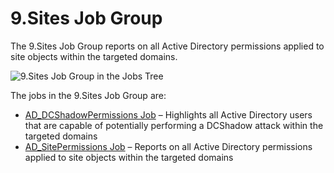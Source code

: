 # 9.Sites Job Group

The 9.Sites Job Group reports on all Active Directory permissions applied to site objects within the
targeted domains.

![9.Sites Job Group in the Jobs Tree](/img/product_docs/accessanalyzer/admin/hostmanagement/jobstree.webp)

The jobs in the 9.Sites Job Group are:

- [AD_DCShadowPermissions Job](/docs/accessanalyzer/12.0/solutions/activedirectorypermissionsanalyzer/sites/ad-dcshadowpermissions.md) – Highlights all Active Directory users
  that are capable of potentially performing a DCShadow attack within the targeted domains
- [AD_SitePermissions Job](/docs/accessanalyzer/12.0/solutions/activedirectorypermissionsanalyzer/sites/ad-sitepermissions.md) – Reports on all Active Directory permissions
  applied to site objects within the targeted domains
